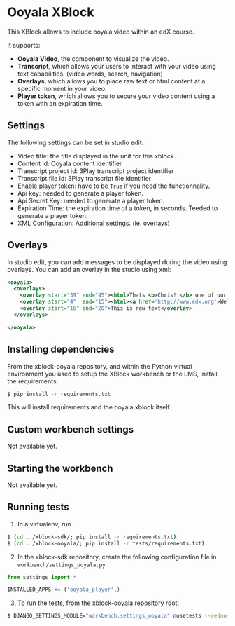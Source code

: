Ooyala XBlock
=====================

This XBlock allows to include ooyala video within an edX course.

It supports:

* **Ooyala Video**, the component to visualize the video.
* **Transcript**, which allows your users to interact with your video using text
    capabilities. (video words, search, navigation)
* **Overlays**, which allows you to place raw text or html content at a specific moment in your
    video.
* **Player token**, which allows you to secure your video content using a token with an expiration
    time.

Settings
--------

The following settings can be set in studio edit:

* Video title: the title displayed in the unit for this xblock.
* Content id: Ooyala content identifier
* Transcript project id: 3Play transcript project identifier
* Transcript file id: 3Play transcript file identifier
* Enable player token: have to be `True` if you need the functionnality.
* Api key: needed to generate a player token.
* Api Secret Key: needed to generate a player token.
* Expiration Time: the expiration time of a token, in seconds. Teeded to generate a player token.
* XML Configuration: Additional settings. (ie. overlays)

Overlays
--------

In studio edit, you can add messages to be displayed during the video using overlays. You can add an
overlay in the studio using xml:

```xml
<ooyala>
  <overlays>
    <overlay start="39" end="45"><html>Thats <b>Chris!!</b> one of our colleagues!</html></overlay>
    <overlay start="4"  end="15"><html><a href='http://www.edx.org'>Welcome</a> to <b>our course</b>!</html></overlay>
    <overlay start="16" end="20">This is raw text</overlay>
  </overlays>

</ooyala>
```

Installing dependencies
-----------------------

From the xblock-ooyala repository, and within the Python virtual environment you used to setup the
XBlock workbench or the LMS, install the requirements:

```bash
$ pip install -r requirements.txt
```

This will install requirements and the ooyala xblock itself.


Custom workbench settings
-------------------------

Not available yet.

Starting the workbench
----------------------

Not available yet.

Running tests
-------------

1. In a virtualenv, run

```bash
$ (cd ../xblock-sdk/; pip install -r requirements.txt)
$ (cd ../xblock-ooyala/; pip install -r tests/requirements.txt)
```

2. In the xblock-sdk repository, create the following configuration file in `workbench/settings_ooyala.py`

```python
from settings import *

INSTALLED_APPS += ('ooyala_player',)
```

3. To run the tests, from the xblock-ooyala repository root:

```bash
$ DJANGO_SETTINGS_MODULE="workbench.settings_ooyala" nosetests --rednose --verbose --with-cover --cover-package=ooyala_player
```
